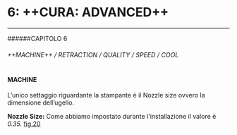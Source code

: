 # 6: ++CURA: ADVANCED++
---

######CAPITOLO 6
###### ++MACHINE++ / RETRACTION / QUALITY / SPEED / COOL

# 


#### **MACHINE**

L’unico settaggio riguardante la stampante è il Nozzle size ovvero la dimensione dell’ugello.


**Nozzle Size:**
Come abbiamo impostato durante
l'installazione il valore è *0.35.* 
[fig.20](img/figura20.jpg)